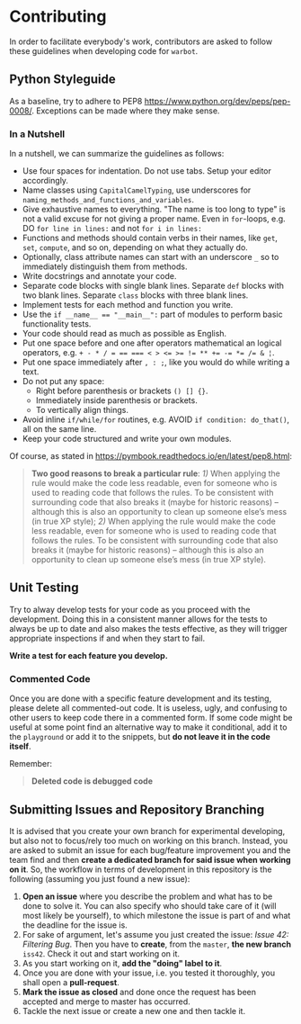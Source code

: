 # Contributing

In order to facilitate everybody's work, contributors are asked to follow these
guidelines when developing code for `warbot`.


## Python Styleguide

As a baseline, try to adhere to PEP8 https://www.python.org/dev/peps/pep-0008/.
Exceptions can be made where they make sense.

### In a Nutshell

In a nutshell, we can summarize the guidelines as follows:

* Use four spaces for indentation. Do not use tabs. Setup your editor accordingly.
* Name classes using `CapitalCamelTyping`, use underscores for `naming_methods_and_functions_and_variables`.
* Give exhaustive names to everything. "The name is too long to type" is not a valid excuse for not giving a proper name. Even in `for`-loops, e.g. DO `for line in lines:` and not `for i in lines:`
* Functions and methods should contain verbs in their names, like `get`, `set`, `compute`, and so on, depending on what they actually do.
* Optionally, class attribute names can start with an underscore `_` so to immediately distinguish them from methods.
* Write docstrings and annotate your code.
* Separate code blocks with single blank lines. Separate `def` blocks with two blank lines. Separate `class` blocks with three blank lines.
* Implement tests for each method and function you write.
* Use the `if __name__ == "__main__":` part of modules to perform basic functionality tests.
* Your code should read as much as possible as English.
* Put one space before and one after operators mathematical an logical operators, e.g. `+ - * / = == === < > <= >= != ** += -= *= /= & ¦`.
* Put one space immediately after `, : ;`, like you would do while writing a text.
* Do not put any space:
  * Right before parenthesis or brackets `() [] {}`.
  * Immediately inside parenthesis or brackets.
  * To vertically align things.
* Avoid inline `if/while/for` routines, e.g. AVOID  `if condition: do_that()`, all on the same line.
* Keep your code structured and write your own modules.

Of course, as stated in https://pymbook.readthedocs.io/en/latest/pep8.html:
> **Two good reasons to break a particular rule**: *1)* When applying the rule would make the code less readable, even for someone who is used to reading code that follows the rules. To be consistent with surrounding code that also breaks it (maybe for historic reasons) – although this is also an opportunity to clean up someone else’s mess (in true XP style); *2)* When applying the rule would make the code less readable, even for someone who is used to reading code that follows the rules. To be consistent with surrounding code that also breaks it (maybe for historic reasons) – although this is also an opportunity to clean up someone else’s mess (in true XP style).


## Unit Testing

Try to alway develop tests for your code as you proceed with the development.
Doing this in a consistent manner allows for the tests to always be up to date
and also makes the tests effective, as they will trigger appropriate inspections
if and when they start to fail.

**Write a test for each feature you develop.**


### Commented Code

Once you are done with a specific feature development and its testing, please
delete all commented-out code. It is useless, ugly, and confusing to other users
to keep code there in a commented form. If some code might be useful at some
point find an alternative way to make it conditional, add it to the `playground`
or add it to the snippets, but **do not leave it in the code itself**.

Remember:
> **Deleted code is debugged code**


## Submitting Issues and Repository Branching

It is advised that you create your own branch for experimental developing, but
also not to focus/rely too much on working on this branch. Instead, you are
asked to submit an issue for each bug/feature improvement you and the team find
and then **create a dedicated branch for said issue when working on it**. So, the
workflow in terms of development in this repository is the following (assuming
you just found a new issue):
1. **Open an issue** where you describe the problem and what has to be done to solve it. You can also specify who should take care of it (will most likely be yourself), to which milestone the issue is part of and what the deadline for the issue is.
2. For sake of argument, let's assume you just created the issue: *Issue 42: Filtering Bug*. Then you have to **create**, from the `master`, **the new branch** `iss42`. Check it out and start working on it.
3. As you start working on it, **add the "doing" label to it**.
4. Once you are done with your issue, i.e. you tested it thoroughly, you shall open a **pull-request**.
5. **Mark the issue as closed** and done once the request has been accepted and merge to master has occurred.
6. Tackle the next issue or create a new one and then tackle it.
